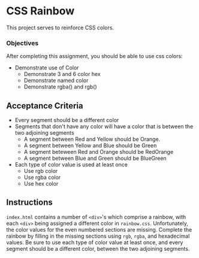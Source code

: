 # CSS Rainbow

This project serves to reinforce CSS colors.

### Objectives

After completing this assignment, you should be able to use css colors:

- Demonstrate use of Color
    - Demonstrate 3 and 6 color hex
    - Demonstrate named color
    - Demonstrate rgba() and rgb()


## Acceptance Criteria

- Every segment should be a different color
- Segments that don't have any color will have a color that is between the two adjoining segments 
    - A segment between Red and Yellow should be Orange.
    - A segment between Yellow and Blue should be Green
    - A segment beteween Red and Orange should be RedOrange
    - A segment between Blue and Green should be BlueGreen
- Each type of color value is used at least once
    - Use rgb color
    - Use rgba color
    - Use hex color

## Instructions

`index.html` contains a number of `<div>`'s which comprise a rainbow, with each `<div>` being assigned a different color in `rainbow.css`. Unfortunately, the color values for the even numbered sections are missing. Complete the rainbow by filling in the missing sections using `rgb`, `rgba`, and hexadecimal values. Be sure to use each type of color value at least once, and every segment should be a different color, between the two adjoining segments.

